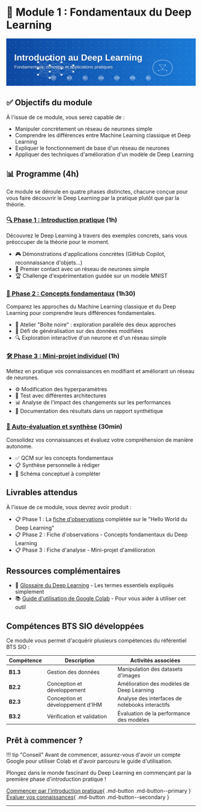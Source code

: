 # 🧠 Module 1 : Fondamentaux du Deep Learning

![Introduction au Deep Learning](../images/banner-intro-dl.svg)

## ✅ Objectifs du module

À l'issue de ce module, vous serez capable de :

- Manipuler concrètement un réseau de neurones simple
- Comprendre les différences entre Machine Learning classique et Deep Learning
- Expliquer le fonctionnement de base d'un réseau de neurones
- Appliquer des techniques d'amélioration d'un modèle de Deep Learning

## 📊 Programme (4h)

Ce module se déroule en quatre phases distinctes, chacune conçue pour vous faire découvrir le Deep Learning par la pratique plutôt que par la théorie.

### [🔍 Phase 1 : Introduction pratique](introduction-pratique.md) (1h)

Découvrez le Deep Learning à travers des exemples concrets, sans vous préoccuper de la théorie pour le moment.

- 🎮 Démonstrations d'applications concrètes (GitHub Copilot, reconnaissance d'objets...)
- 🔄 Premier contact avec un réseau de neurones simple
- 🏆 Challenge d'expérimentation guidée sur un modèle MNIST

### [🧩 Phase 2 : Concepts fondamentaux](concepts-fondamentaux.md) (1h30)

Comparez les approches du Machine Learning classique et du Deep Learning pour comprendre leurs différences fondamentales.

- 🔬 Atelier "Boîte noire" : exploration parallèle des deux approches
- 🔄 Défi de généralisation sur des données modifiées
- 🔍 Exploration interactive d'un neurone et d'un réseau simple

### [🛠️ Phase 3 : Mini-projet individuel](mini-projet.md) (1h)

Mettez en pratique vos connaissances en modifiant et améliorant un réseau de neurones.

- ⚙️ Modification des hyperparamètres
- 🧪 Test avec différentes architectures
- 📊 Analyse de l'impact des changements sur les performances
- 📝 Documentation des résultats dans un rapport synthétique

### [📝 Auto-évaluation et synthèse](qcm-evaluation-module1.md) (30min)

Consolidez vos connaissances et évaluez votre compréhension de manière autonome.

- ✅ QCM sur les concepts fondamentaux
- 📋 Synthèse personnelle à rédiger
- 🔄 Schéma conceptuel à compléter


## Livrables attendus

À l'issue de ce module, vous devrez avoir produit :

- 📋 Phase 1 : La [fiche d'observations](ressources/fiche-observations.md) complétée sur le "Hello World du Deep Learning"
- 📋 Phase 2 : Fiche d'observations - Concepts fondamentaux du Deep Learning
- 📋 Phase 3 : Fiche d'analyse - Mini-projet d'amélioration

## Ressources complémentaires

- 📕 [Glossaire du Deep Learning](ressources/glossaire-dl.md) - Les termes essentiels expliqués simplement
- 📚 [Guide d'utilisation de Google Colab](ressources/guide-colab.md) - Pour vous aider à utiliser cet outil

## Compétences BTS SIO développées

Ce module vous permet d'acquérir plusieurs compétences du référentiel BTS SIO :

| Compétence | Description | Activités associées |
|------------|-------------|---------------------|
| **B1.3** | Gestion des données | Manipulation des datasets d'images |
| **B2.2** | Conception et développement | Amélioration des modèles de Deep Learning |
| **B2.3** | Conception et développement d'IHM | Analyse des interfaces de notebooks interactifs |
| **B3.2** | Vérification et validation | Évaluation de la performance des modèles |

## Prêt à commencer ?

!!! tip "Conseil"
    Avant de commencer, assurez-vous d'avoir un compte Google pour utiliser Colab et d'avoir parcouru le guide d'utilisation.

Plongez dans le monde fascinant du Deep Learning en commençant par la première phase d'introduction pratique !

[Commencer par l'introduction pratique](introduction-pratique.md){ .md-button .md-button--primary }
[Évaluer vos connaissances](qcm-evaluation-module1.md){ .md-button .md-button--secondary }

---

